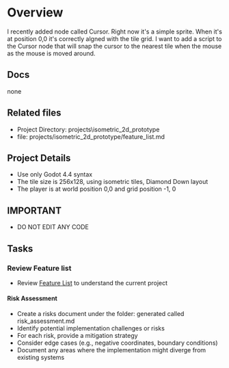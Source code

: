 # Overview

  I recently added node called Cursor. Right now it's a simple sprite. When it's at position 0,0 it's correctly algned with the tile grid. I want to add a script to the Cursor node that will snap the cursor to the nearest tile when the mouse as the mouse is moved around. 

## Docs

  none

## Related files
 - Project Directory: projects\isometric_2d_prototype
 - file: projects/isometric_2d_prototype/feature_list.md

## Project Details
 - Use only Godot 4.4 syntax
 - The tile size is 256x128, using isometric tiles, Diamond Down layout
 - The player is at world position 0,0 and grid position -1, 0    

## IMPORTANT
 - DO NOT EDIT ANY CODE 

## Tasks

### Review Feature list
 - Review [Feature List](projects/isometric_2d_prototype/feature_list.md) to understand the current project

#### Risk Assessment
- Create a risks document under the folder: generated called risk_assessment.md
- Identify potential implementation challenges or risks
- For each risk, provide a mitigation strategy
- Consider edge cases (e.g., negative coordinates, boundary conditions)
- Document any areas where the implementation might diverge from existing systems
